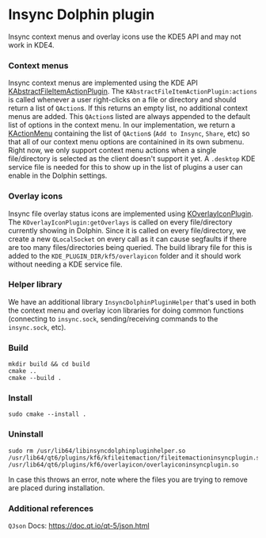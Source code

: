 # Insync Dolphin plugin

Insync context menus and overlay icons use the KDE5 API and may not work in KDE4.

### Context menus
Insync context menus are implemented using the KDE API [KAbstractFileItemActionPlugin]. The `KAbstractFileItemActionPlugin:actions` is called whenever a user right-clicks on a file or directory and should return a list of `QAction`s. If this returns an empty list, no additional context menus are added. This `QAction`s listed are always appended to the default list of options in the context menu. In our implementation, we return a [KActionMenu] containing the list of `QAction`s (`Add to Insync`, `Share`, etc) so that all of our context menu options are containined in its own submenu. Right now, we only support context menu actions when a single file/directory is selected as the client doesn't support it yet. A `.desktop` KDE service file is needed for this to show up in the list of plugins a user can enable in the Dolphin settings.


### Overlay icons
Insync file overlay status icons are implemented using [KOverlayIconPlugin]. The `KOverlayIconPlugin:getOverlays` is called on every file/directory currently showing in Dolphin. Since it is called on every file/directory, we create a new `QLocalSocket` on every call as it can cause segfaults if there are too many files/directories being queried. The build library file for this is added to the `KDE_PLUGIN_DIR/kf5/overlayicon` folder and it should work without needing a KDE service file.


### Helper library
We have an additional library `InsyncDolphinPluginHelper` that's used in both the context menu and overlay icon libraries for doing common functions (connecting to `insync.sock`, sending/receiving commands to the `insync.sock`, etc).


### Build
```
mkdir build && cd build
cmake ..
cmake --build .
```
### Install

```
sudo cmake --install .
```
### Uninstall
```
sudo rm /usr/lib64/libinsyncdolphinpluginhelper.so /usr/lib64/qt6/plugins/kf6/kfileitemaction/fileitemactioninsyncplugin.so /usr/lib64/qt6/plugins/kf6/overlayicon/overlayiconinsyncplugin.so
```
In case this throws an error, note where the files you are trying to remove are placed during installation.

### Additional references
`QJson` Docs: https://doc.qt.io/qt-5/json.html


[KAbstractFileItemActionPlugin]: https://api.kde.org/kabstractfileitemactionplugin.html
[KActionMenu]: https://api.kde.org/kactionmenu.html
[KOverlayIconPlugin]: https://api.kde.org/koverlayiconplugin.html
